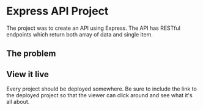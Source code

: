 # Express API Project

The project was to create an API using Express. The API has RESTful endpoints which return both array of data and single item.

## The problem


## View it live

Every project should be deployed somewhere. Be sure to include the link to the deployed project so that the viewer can click around and see what it's all about.

